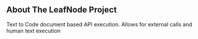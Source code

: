 <!-- ABOUT THE PROJECT -->
## About The LeafNode Project

Text to Code document based API execution. Allows for external calls and human text execution
